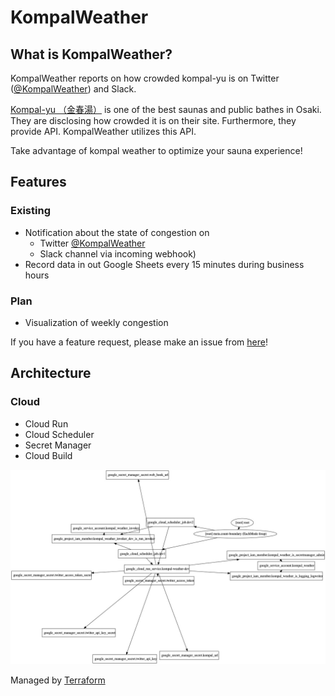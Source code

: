 # KompalWeather

## What is KompalWeather?

KompalWeather reports on how crowded kompal-yu is on Twitter ([@KompalWeather](https://twitter.com/KompalWeather)) and Slack. 

[Kompal-yu （金春湯）](https://kom-pal.com/) is one of the best saunas and public bathes in Osaki. They are disclosing how crowded it is on their site. Furthermore, they provide API. KompalWeather utilizes this API.

Take advantage of kompal weather to optimize your sauna experience!

## Features

### Existing

* Notification about the state of congestion on
  * Twitter [@KompalWeather](https://twitter.com/KompalWeather)
  * Slack channel via incoming webhook)
* Record data in out Google Sheets every 15 minutes during business hours

### Plan

* Visualization of weekly congestion

If you have a feature request, please make an issue from [here](https://github.com/toshi0607/KompalWeather/issues/new)!

## Architecture

### Cloud

* Cloud Run
* Cloud Scheduler
* Secret Manager
* Cloud Build

![image dependency](./terraform/development/kompal-graph.jpg)

Managed by [Terraform](https://github.com/toshi0607/KompalWeather/tree/master/terraform/development)
